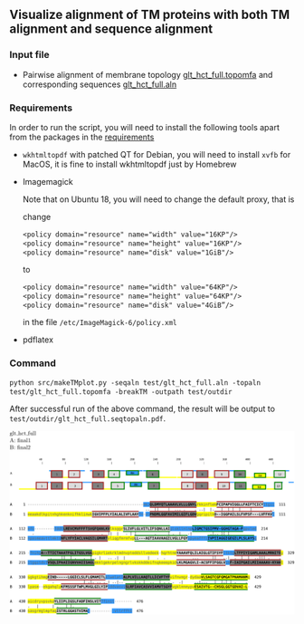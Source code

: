 ## Visualize alignment of TM proteins with both TM alignment and sequence alignment

### Input file
* Pairwise alignment of membrane topology [glt_hct_full.topomfa](../test/glt_hct_full.topomfa) and corresponding sequences [glt_hct_full.aln](../test/glt_hct_full.aln)

### Requirements

In order to run the script, you will need to install the following tools apart
from the packages in the [requirements](../requirements.txt)

* `wkhtmltopdf` with patched QT
    for Debian, you will need to install `xvfb`
    for MacOS, it is fine to install wkhtmltopdf just by Homebrew

*  Imagemagick

   Note that on Ubuntu 18, you will need to change the default proxy, that is

    change
    ```
    <policy domain="resource" name="width" value="16KP"/>
    <policy domain="resource" name="height" value="16KP"/>
    <policy domain="resource" name="disk" value="1GiB"/>
    ```
    to

    ```
    <policy domain="resource" name="width" value="64KP"/>
    <policy domain="resource" name="height" value="64KP"/>
    <policy domain="resource" name="disk" value="4GiB”/>
    ```
    in the file `/etc/ImageMagick-6/policy.xml`

*  pdflatex

### Command

    python src/makeTMplot.py -seqaln test/glt_hct_full.aln -topaln test/glt_hct_full.topomfa -breakTM -outpath test/outdir


After successful run of the above command, the result will be output to `test/outdir/glt_hct_full.seqtopaln.pdf`.

<img src="../examples/example_images/glt_hct_full.seqtopaln.png">



